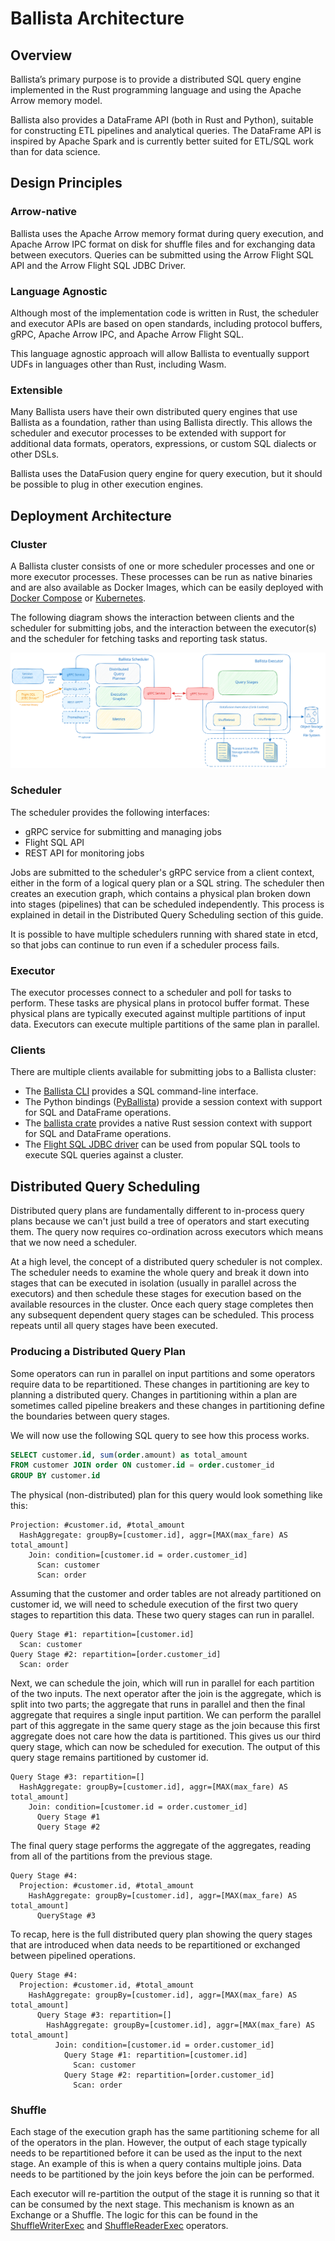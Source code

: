 <!---
  Licensed to the Apache Software Foundation (ASF) under one
  or more contributor license agreements.  See the NOTICE file
  distributed with this work for additional information
  regarding copyright ownership.  The ASF licenses this file
  to you under the Apache License, Version 2.0 (the
  "License"); you may not use this file except in compliance
  with the License.  You may obtain a copy of the License at

    http://www.apache.org/licenses/LICENSE-2.0

  Unless required by applicable law or agreed to in writing,
  software distributed under the License is distributed on an
  "AS IS" BASIS, WITHOUT WARRANTIES OR CONDITIONS OF ANY
  KIND, either express or implied.  See the License for the
  specific language governing permissions and limitations
  under the License.
-->

# Ballista Architecture

## Overview

Ballista’s primary purpose is to provide a distributed SQL query engine implemented in the Rust programming
language and using the Apache Arrow memory model.

Ballista also provides a DataFrame API (both in Rust and Python), suitable for constructing ETL pipelines and
analytical queries. The DataFrame API is inspired by Apache Spark and is currently better suited for ETL/SQL work
than for data science.

## Design Principles

### Arrow-native

Ballista uses the Apache Arrow memory format during query execution, and Apache Arrow IPC format on disk for
shuffle files and for exchanging data between executors. Queries can be submitted using the Arrow Flight SQL API
and the Arrow Flight SQL JDBC Driver.

### Language Agnostic

Although most of the implementation code is written in Rust, the scheduler and executor APIs are based on open
standards, including protocol buffers, gRPC, Apache Arrow IPC, and Apache Arrow Flight SQL.

This language agnostic approach will allow Ballista to eventually support UDFs in languages other than Rust,
including Wasm.

### Extensible

Many Ballista users have their own distributed query engines that use Ballista as a foundation, rather than
using Ballista directly. This allows the scheduler and executor processes to be extended with support for
additional data formats, operators, expressions, or custom SQL dialects or other DSLs.

Ballista uses the DataFusion query engine for query execution, but it should be possible to plug in other execution
engines.

## Deployment Architecture

### Cluster

A Ballista cluster consists of one or more scheduler processes and one or more executor processes. These processes
can be run as native binaries and are also available as Docker Images, which can be easily deployed with
[Docker Compose](https://datafusion.apache.org/ballista/user-guide/deployment/docker-compose.html) or
[Kubernetes](https://datafusion.apache.org/ballista/user-guide/deployment/kubernetes.html).

The following diagram shows the interaction between clients and the scheduler for submitting jobs, and the interaction
between the executor(s) and the scheduler for fetching tasks and reporting task status.

![Ballista Cluster Diagram](ballista_architecture.excalidraw.svg)

### Scheduler

The scheduler provides the following interfaces:

- gRPC service for submitting and managing jobs
- Flight SQL API
- REST API for monitoring jobs

Jobs are submitted to the scheduler's gRPC service from a client context, either in the form of a logical query
plan or a SQL string. The scheduler then creates an execution graph, which contains a physical plan broken down into
stages (pipelines) that can be scheduled independently. This process is explained in detail in the Distributed
Query Scheduling section of this guide.

It is possible to have multiple schedulers running with shared state in etcd, so that jobs can continue to run
even if a scheduler process fails.

### Executor

The executor processes connect to a scheduler and poll for tasks to perform. These tasks are physical plans in
protocol buffer format. These physical plans are typically executed against multiple partitions of input data. Executors
can execute multiple partitions of the same plan in parallel.

### Clients

There are multiple clients available for submitting jobs to a Ballista cluster:

- The [Ballista CLI](https://github.com/apache/datafusion-ballista/tree/main/ballista-cli) provides a SQL command-line
  interface.
- The Python bindings ([PyBallista](https://github.com/apache/datafusion-ballista/tree/main/python)) provide a session
  context with support for SQL and DataFrame operations.
- The [ballista crate](https://crates.io/crates/ballista) provides a native Rust session context with support for
  SQL and DataFrame operations.
- The [Flight SQL JDBC driver](https://arrow.apache.org/docs/java/flight_sql_jdbc_driver.html) can be used from
  popular SQL tools to execute SQL queries against a cluster.

## Distributed Query Scheduling

Distributed query plans are fundamentally different to in-process query plans because we can't just build a
tree of operators and start executing them. The query now requires co-ordination across executors which means that
we now need a scheduler.

At a high level, the concept of a distributed query scheduler is not complex. The scheduler needs to examine the
whole query and break it down into stages that can be executed in isolation (usually in parallel across the executors)
and then schedule these stages for execution based on the available resources in the cluster. Once each query
stage completes then any subsequent dependent query stages can be scheduled. This process repeats until all query
stages have been executed.

### Producing a Distributed Query Plan

Some operators can run in parallel on input partitions and some operators require data to be repartitioned. These
changes in partitioning are key to planning a distributed query. Changes in partitioning within a plan are sometimes
called pipeline breakers and these changes in partitioning define the boundaries between query stages.

We will now use the following SQL query to see how this process works.

```sql
SELECT customer.id, sum(order.amount) as total_amount
FROM customer JOIN order ON customer.id = order.customer_id
GROUP BY customer.id
```

The physical (non-distributed) plan for this query would look something like this:

```
Projection: #customer.id, #total_amount
  HashAggregate: groupBy=[customer.id], aggr=[MAX(max_fare) AS total_amount]
    Join: condition=[customer.id = order.customer_id]
      Scan: customer
      Scan: order
```

Assuming that the customer and order tables are not already partitioned on customer id, we will need to schedule
execution of the first two query stages to repartition this data. These two query stages can run in parallel.

```
Query Stage #1: repartition=[customer.id]
  Scan: customer
Query Stage #2: repartition=[order.customer_id]
  Scan: order
```

Next, we can schedule the join, which will run in parallel for each partition of the two inputs. The next operator
after the join is the aggregate, which is split into two parts; the aggregate that runs in parallel and then
the final aggregate that requires a single input partition. We can perform the parallel part of this aggregate
in the same query stage as the join because this first aggregate does not care how the data is partitioned. This
gives us our third query stage, which can now be scheduled for execution. The output of this query stage
remains partitioned by customer id.

```
Query Stage #3: repartition=[]
  HashAggregate: groupBy=[customer.id], aggr=[MAX(max_fare) AS total_amount]
    Join: condition=[customer.id = order.customer_id]
      Query Stage #1
      Query Stage #2
```

The final query stage performs the aggregate of the aggregates, reading from all of the partitions from the previous
stage.

```
Query Stage #4:
  Projection: #customer.id, #total_amount
    HashAggregate: groupBy=[customer.id], aggr=[MAX(max_fare) AS total_amount]
      QueryStage #3
```

To recap, here is the full distributed query plan showing the query stages that are introduced when data needs to be
repartitioned or exchanged between pipelined operations.

```
Query Stage #4:
  Projection: #customer.id, #total_amount
    HashAggregate: groupBy=[customer.id], aggr=[MAX(max_fare) AS total_amount]
      Query Stage #3: repartition=[]
        HashAggregate: groupBy=[customer.id], aggr=[MAX(max_fare) AS total_amount]
          Join: condition=[customer.id = order.customer_id]
            Query Stage #1: repartition=[customer.id]
              Scan: customer
            Query Stage #2: repartition=[order.customer_id]
              Scan: order
```

### Shuffle

Each stage of the execution graph has the same partitioning scheme for all of the operators in the plan. However,
the output of each stage typically needs to be repartitioned before it can be used as the input to the next stage. An
example of this is when a query contains multiple joins. Data needs to be partitioned by the join keys before the join
can be performed.

Each executor will re-partition the output of the stage it is running so that it can be consumed by the next
stage. This mechanism is known as an Exchange or a Shuffle. The logic for this can be found in the [ShuffleWriterExec]
and [ShuffleReaderExec] operators.

[shufflewriterexec]: https://github.com/apache/datafusion-ballista/blob/main/ballista/core/src/execution_plans/shuffle_writer.rs
[shufflereaderexec]: https://github.com/apache/datafusion-ballista/blob/main/ballista/core/src/execution_plans/shuffle_reader.rs
